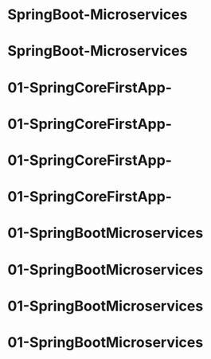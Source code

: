 # SpringBoot-Microservices
# SpringBoot-Microservices
# 01-SpringCoreFirstApp-
# 01-SpringCoreFirstApp-
# 01-SpringCoreFirstApp-
# 01-SpringCoreFirstApp-
# 01-SpringBootMicroservices
# 01-SpringBootMicroservices
# 01-SpringBootMicroservices
# 01-SpringBootMicroservices
